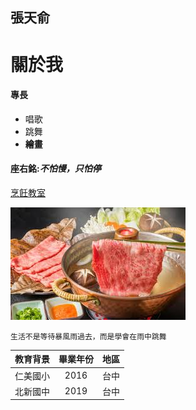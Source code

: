 ## 張天俞
# 關於我
#### 專長
- 唱歌
- 跳舞
- **繪畫**
#### 座右銘:*不怕慢，只怕停*
[烹飪教室](https://cookpad.com/tw)

![美食](美食.jpg)

```生活不是等待暴風雨過去，而是學會在雨中跳舞```


| 教育背景 | 畢業年份 | 地區 |
|---|:---:|:---:|
| 仁美國小 | 2016 | 台中 |
| 北新國中 | 2019 | 台中 |

